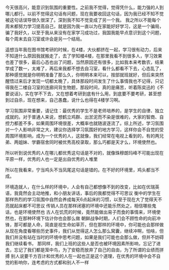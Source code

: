 今天很高兴，能意识到氛围的重要性。之前我不觉得，觉得凭什么，能力强的人到哪儿都行。以前不觉得这句话有问题，现在我要收回这句话，因为我已经不知不觉被这句话误导很久很深了。深到我不知不觉变成了另一个我。
我之所以不能每个周末都努力学习提高自己，就是因为我一直以为在家能好好学习，这是一个骗局，骗了我好久，以至于我从来没有在家学习成功过，我国我能早点意识到这个问题，每个周末去自习室或许会是另一个结局。


遥想当年我在图书馆考研的时候，在4楼，大伙都挤在一起，学习很有动力，后来不知道什么原因我就搬走了，去了学知楼4楼，在那里我看不到很多人，学习效果也差了很多，最后心态也出了问题，当然原因还有很多，比如我本来考数农，结果学成了数一，太难了，再后来我都不想去自习室，看什么都看不下去，心态乱了，那种感觉就是你明明准备了那么久，你明明本来可以，按部就班就好，但后来突然醒悟过来后才发现一切都太晚了，具体那段时间发生了什么事情我也不记得，只记得我在二楼自习室的连廊间背生物题，那段时间，真的是痛苦，听着陈奕迅的《不要说话》，实在学不下去，又在想着考研到底有什么用，到底要不要考研，甚至想到过自杀，现在想来，自己愚蠢，说什么也得在4楼学习啊。 




学习氛围非常重要，请记住：最优秀的学生不是老师培养的，是学生的自律、独立成就的。对于普通人来说，想鹤立鸡群、出淤泥而不染是很难的，大家的智商、自控力都差不多，如果周围环境很差，大概率也就随波逐流了。综上所述，学习氛围对一个人影响非常之大，建议你选择学习氛围好的地方学习，这样你会不自觉的受周围环境影响，成为一个优秀的人，这就像，我们经常在电视上看到的，有的两兄弟、两姐妹、学霸宿舍同时被优秀高校录取，那么巧都是天才么，环境使然也。

所以听到说优秀的人在哪儿都优秀这句话是不对的，就像珠穆朗玛峰不可能出现在平原一样，优秀的人也一定是出自优秀的人堆里

所以在我看来，宁当鸡头不当凤尾这句话是错的。在不好的环境里，鸡头都当不成。

环境造就人，在什么样的环境中，人会有自己都想像不到的改变，比如在优瑞英语，我竟然会主动地推，和小朋友讲话，事后的我都觉得不可思议
衡中的学生在那样热烈的学习氛围中自然会养成每天6点起床的习惯，以至于现在大了觉得天不亮就起床都不可思议
传销人员在那样闭塞的环境中还能乐然处之，相信哪些鬼话，也是环境使然也
古人在饥荒的时候，竟然能做出易子而食的事情来，环境使然也，在那种环境下估计你也会那么做
朝鲜战争时期，人们会不顾性命的向前冲锋，那可都是人命，简直是视生命如草芥，但在那样的环境中，你可能也会那样做
从现在角度看哪些历史事件，我们从觉得这人怎么那么窝囊，继续冲啊，怕啥，但我们并没有站在当时的环境中思考问题，如果是我们可能也会那么做，但并不妨碍我们继续看书，
那同样，我们上班的这些人是否也被环境因素所影响，忘记了进去，忘记了我们都是笼中鸟，为了安稳而放弃了自己的自由，为了所谓的业绩而拼搏
别人说要千方百计和优秀的人在一起也正是这个道理，在优秀的环境中会不自觉的影响你，连考虑的方式都和别人不一样
